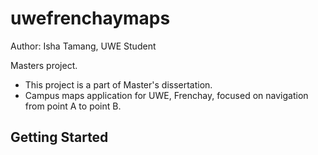 # uwefrenchaymaps
Author: Isha Tamang,
UWE Student

Masters project.
- This project is a part of Master's dissertation.
- Campus maps application for UWE, Frenchay, focused on navigation from point A to point B.

## Getting Started



